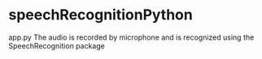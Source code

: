 # speechRecognitionPython
app.py 
The audio is recorded by microphone and is recognized using the SpeechRecognition package
